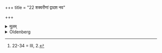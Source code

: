 +++
title = "22 शक्वरीणां द्वादश नव"

+++

<details><summary>मूलम्</summary>

शक्वरीणां द्वादश नव षट्त्रय इति विकल्पाः २२
</details>

<details><summary>Oldenberg</summary>

22 [^fn_1022]. For the Sakvarī verses, twelve, nine, six, or three (years through which the Vrata is to be kept) make up the various possibilities.

[^fn_1022]: 22-34 = III, 2.
</details>
